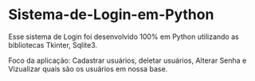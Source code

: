 # Sistema-de-Login-em-Python
Esse sistema de Login foi desenvolvido 100% em Python utilizando as bibliotecas Tkinter, Sqlite3.

Foco da aplicação: Cadastrar usuários, deletar usuários, Alterar Senha e Vizualizar quais são os usuários em nossa base.
